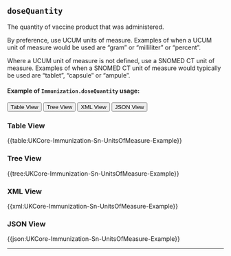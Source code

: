 ## `doseQuantity`

The quantity of vaccine product that was administered.

By preference, use UCUM units of measure. Examples of when a UCUM unit of measure would be used are “gram” or “milliliter” or “percent”. 

Where a UCUM unit of measure is not defined, use a SNOMED CT unit of measure. Examples of when a SNOMED CT unit of measure would typically be used are “tablet”, “capsule” or “ampule”.

#### Example of `Immunization.doseQuantity` usage:
<div class="tab">
 <button class="tablinks active" onclick="openTab(event, 'Table View')">Table View</button>
  <button class="tablinks" onclick="openTab(event, 'Tree View')">Tree View</button>
  <button class="tablinks" onclick="openTab(event, 'XML View')">XML View</button>
  <button class="tablinks" onclick="openTab(event, 'JSON View')">JSON View</button>
</div>


<div id="Table View" class="tabcontent" style="display:block">
  <h3>Table View</h3>
{{table:UKCore-Immunization-Sn-UnitsOfMeasure-Example}}
</div>

<div id="Tree View" class="tabcontent">
  <h3>Tree View</h3>
{{tree:UKCore-Immunization-Sn-UnitsOfMeasure-Example}}
</div>

<div id="XML View" class="tabcontent">
  <h3>XML View</h3>
{{xml:UKCore-Immunization-Sn-UnitsOfMeasure-Example}}
</div>

<div id="JSON View" class="tabcontent">
  <h3>JSON View</h3>
{{json:UKCore-Immunization-Sn-UnitsOfMeasure-Example}}
</div>


---